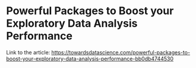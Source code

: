 # Powerful Packages to Boost your Exploratory Data Analysis Performance

Link to the article: https://towardsdatascience.com/powerful-packages-to-boost-your-exploratory-data-analysis-performance-bb0db4744530
